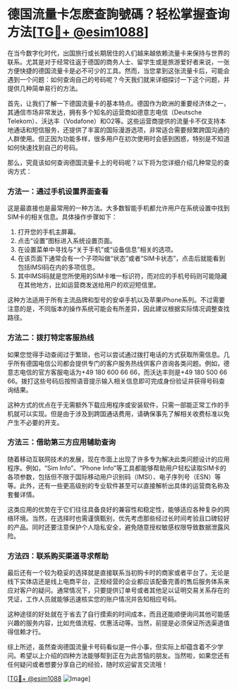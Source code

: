 # 德国流量卡怎麽查詢號碼？轻松掌握查询方法[[TG💪+ @esim1088](https://t.me/s/esim1088)]

在当今数字化时代，出国旅行或长期居住的人们越来越依赖流量卡来保持与世界的联系。尤其是对于经常往返于德国的商务人士、留学生或是旅游爱好者来说，一张方便快捷的德国流量卡是必不可少的工具。然而，当您拿到这张流量卡后，可能会遇到一个问题：如何查询自己的号码呢？今天我们就来详细探讨一下这个问题，并提供几种简单易行的方法。

首先，让我们了解一下德国流量卡的基本特点。德国作为欧洲的重要经济体之一，其通信市场非常发达，拥有多个知名的运营商如德意志电信（Deutsche Telekom）、沃达丰（Vodafone）和O2等。这些运营商提供的流量卡不仅支持本地通话和短信服务，还提供了丰富的国际漫游选项，非常适合需要频繁跨国沟通的人群使用。但正因为功能多样，很多用户在初次使用时会感到困惑，特别是不知道如何快速找到自己的号码。

那么，究竟该如何查询德国流量卡上的号码呢？以下将为您详细介绍几种常见的查询方式：

### 方法一：通过手机设置界面查看

这是最直接也是最常用的一种方法。大多数智能手机都允许用户在系统设置中找到SIM卡的相关信息。具体操作步骤如下：
1. 打开您的手机主屏幕。
2. 点击“设置”图标进入系统设置页面。
3. 在设置菜单中寻找与“关于手机”或“设备信息”相关的选项。
4. 在该页面下通常会有一个子项叫做“状态”或者“SIM卡状态”，点击后就能看到包括IMSI码在内的多项信息。
5. 其中IMSI码就是您所使用的SIM卡唯一标识符，而对应的手机号码则可能隐藏在其他地方，比如运营商发送给用户的欢迎短信里。

这种方法适用于所有主流品牌和型号的安卓手机以及苹果iPhone系列。不过需要注意的是，不同版本的操作系统可能会有所差异，因此建议根据实际情况调整查找路径。

### 方法二：拨打特定客服热线

如果您觉得手动查阅过于繁琐，也可以尝试通过拨打电话的方式获取所需信息。几乎所有德国电信公司都会提供专门的客户服务热线供客户咨询各类问题。例如，德意志电信的官方客服电话为+49 180 600 66 66，而沃达丰则是+49 180 500 66 66。拨打这些号码后按照语音提示输入相关信息即可完成身份验证并获得号码查询结果。

这种方式的优点在于无需额外下载应用程序或安装软件，只需一部能正常工作的手机就可以实现。但是由于涉及到跨国通话费用，请确保事先了解相关收费标准以免产生不必要的开支。

### 方法三：借助第三方应用辅助查询

随着移动互联网技术的发展，现在市面上出现了许多专为解决此类问题设计的应用程序。例如，“Sim Info”、“Phone Info”等工具都能够帮助用户轻松读取SIM卡的各项参数，包括但不限于国际移动用户识别码（IMSI）、电子序列号（ESN）等等。此外，还有一些更高级别的专业软件甚至可以直接解析出具体的运营商名称及套餐详情。

这类应用的优势在于它们往往具备良好的兼容性和稳定性，能够适应各种复杂的网络环境。当然，在选择时也需谨慎甄别，优先考虑那些经过长时间考验且口碑较好的产品。同时还要注意保护个人隐私安全，避免随意授权敏感权限导致数据泄露风险。

### 方法四：联系购买渠道寻求帮助

最后还有一个较为稳妥的选择就是直接联系当初购卡时的商家或者平台了。无论是线下实体店还是线上电商平台，正规经营的企业都应该配备完善的售后服务体系来应对客户的疑问。通常情况下，只要提供订单号或者其他足以证明交易关系存在的凭证，工作人员就能够迅速核实您的账户情况并告知相应号码。

这种途径的好处就在于省去了自行摸索的时间成本，而且还能顺便询问其他可能感兴趣的服务内容，比如充值流程、优惠活动等。当然，前提是必须保证所选渠道值得信赖才行。

综上所述，虽然查询德国流量卡号码看似是一件小事，但实际上却蕴含着不少学问。希望以上介绍的四种方法能够帮到正在为此苦恼的朋友。当然啦，如果您还有任何疑问或者想要分享自己的经验，随时欢迎留言交流哦！

[[TG💪+ @esim1088](https://t.me/s/esim1088) ![Image](https://i.postimg.cc/4NQfJmqS/Snipaste-2025-05-13-00-14-12.png)]